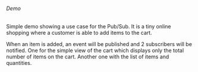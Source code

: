 ###### Demo
Simple demo showing a use case for the Pub/Sub.
It is a tiny online shopping where a customer is able to add items to the cart.

When an item is added, an event will be published and 2 subscribers will be notified.
One for the simple view of the cart which displays only the total number of items on the cart.
Another one with the list of items and quantities. 